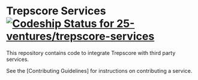 # Trepscore Services [ ![Codeship Status for 25-ventures/trepscore-services](https://www.codeship.io/projects/ec84f240-e4f8-0131-1580-1a805ea42d09/status)](https://www.codeship.io/projects/25682)




This repository contains code to integrate Trepscore with third party services.

See the [Contributing Guidelines] for instructions on contributing a service.
